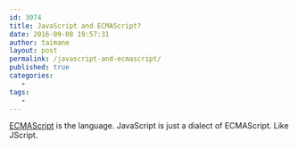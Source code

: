 ```yaml
---
id: 3074
title: JavaScript and ECMAScript?
date: 2016-09-08 19:57:31
author: taimane
layout: post
permalink: /javascript-and-ecmascript/
published: true
categories:
   -
tags:
   -
---
```

<a href="http://ecma-international.org/" rel="nofollow">ECMAScript</a> is the language. JavaScript is just a dialect of ECMAScript. Like JScript.

&nbsp;

&nbsp;  

